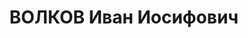 ---
title: ВОЛКОВ Иван Иосифович
description: 'Род. в 1907, г. Одесса, русский, троцкист [б/член ВКП(б) с 1931 по 1936
  год, исключен за к-р троцкистскую деятельность]. Проживал: Красноярский край, Артемовский
  р-н, [п. Ольховка]. Ссыльный [??]. Монтер Джебской ЦЭС треста "Минусазолото"

  Арестован 24.10.1936. Обв.: участие в к.-р. организации. Приговор: ВК ВС СССР, 19.04.1937
  – ВМН. Расстрелян 19.04.1937, в г. Красноярске.

  Реабилитирован ВК ВС СССР 13.10.1956'
---